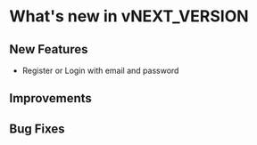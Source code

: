# What's new in vNEXT_VERSION

## New Features

- Register or Login with email and password

## Improvements

## Bug Fixes
